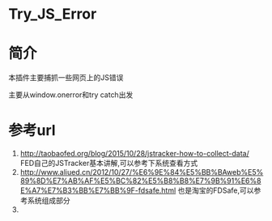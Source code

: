 # Try_JS_Error

# 简介 

本插件主要捕抓一些网页上的JS错误

主要从window.onerror和try catch出发

# 参考url

1. http://taobaofed.org/blog/2015/10/28/jstracker-how-to-collect-data/ FED自己的JSTracker基本讲解,可以参考下系统查看方式
2. http://www.aliued.cn/2012/10/27/%E6%9E%84%E5%BB%BAweb%E5%89%8D%E7%AB%AF%E5%BC%82%E5%B8%B8%E7%9B%91%E6%8E%A7%E7%B3%BB%E7%BB%9F-fdsafe.html 也是淘宝的FDSafe,可以参考系统组成部分
3. 

